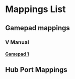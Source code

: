 # Mappings List

## Gamepad mappings <br />
### V Manual
#### <ins>Gamepad 1</ins>



## Hub Port Mappings

